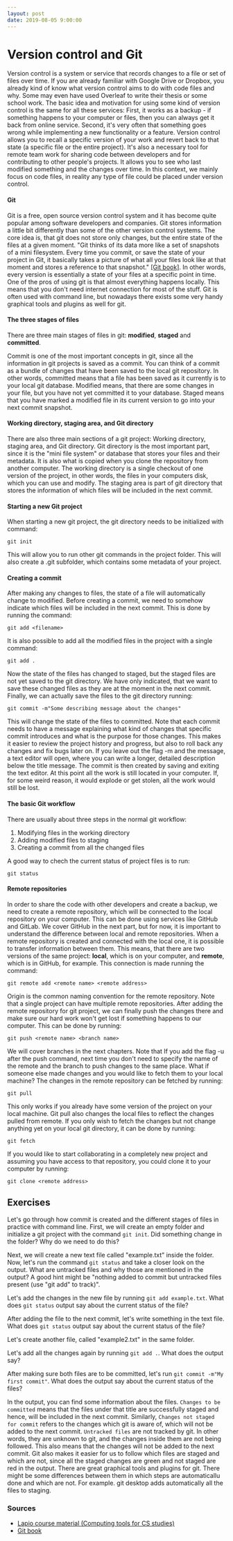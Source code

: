 ```yaml
---
layout: post
date: 2019-08-05 9:00:00
---
```


# Version control and Git

Version control is a system or service that records changes to a file or set of files over time. If you are already familiar with Google Drive or Dropbox, you already kind of know what version control aims to do with code files and why. Some may even have used Overleaf to write their thesis or some school work. The basic idea and motivation for using some kind of version control is the same for all these services: First, it works as a backup - if something happens to your computer or files, then you can always get it back from online service. Second, it's very often that something goes wrong while implementing a new functionality or a feature. Version control allows you to recall a specific version of your work and revert back to that state (a specific file or the entire project). It's also a necessary tool for remote team work for sharing code between developers and for contributing to other people's projects. It allows you to see who last modified something and the changes over time. In this context, we mainly focus on code files, in reality any type of file could be placed under version control.

#### Git

Git is a free, open source version control system and it has become quite popular among software developers and companies. Git stores information a little bit differently than some of the other version control systems. The core idea is, that git does not store only changes, but the entire state of the files at a given moment. "Git thinks of its data more like a set of snapshots of a mini filesystem. Every time you commit, or save the state of your project in Git, it basically takes a picture of what all your files look like at that moment and stores a reference to that snapshot." [[Git book]](https://git-scm.com/book). In other words, every version is essentially a state of your files at a specific point in time. One of the pros of using git is that almost everything happens locally. This means that you don't need internet connection for most of the stuff. Git is often used with command line, but nowadays there exists some very handy graphical tools and plugins as well for git.

#### The three stages of files

There are three main stages of files in git: **modified**, **staged** and **committed**.

Commit is one of the most important concepts in git, since all the information in git projects is saved as a commit. You can think of a commit as a bundle of changes that have been saved to the local git repository. In other words, committed means that a file has been saved as it currently is to your local git database.
Modified means, that there are some changes in your file, but you have not yet committed it to your database.
Staged means that you have marked a modified file in its current version to go into your next commit snapshot.

#### Working directory, staging area, and Git directory

There are also three main sections of a git project: Working directory, staging area, and Git directory. Git directory is the most important part, since it is the "mini file system" or database that stores your files and their metadata. It is also what is copied when you clone the repository from another computer. The working directory is a single checkout of one version of the project, in other words, the files in your computers disk, which you can use and modify. The staging area is part of git directory that stores the information of which files will be included in the next commit.

#### Starting a new Git project

When starting a new git project, the git directory needs to be initialized with command:

```
git init
```

This will allow you to run other git commands in the project folder. This will also create a .git subfolder, which contains some metadata of your project.

#### Creating a commit

After making any changes to files, the state of a file will automatically change to modified. Before creating a commit, we need to somehow indicate which files will be included in the next commit. This is done by running the command:

```
git add <filename>
```

It is also possible to add all the modified files in the project with a single command:

```
git add .
```

Now the state of the files has changed to staged, but the staged files are not yet saved to the git directory. We have only indicated, that we want to save these changed files as they are at the moment in the next commit. Finally, we can actually save the files to the git directory running:

```
git commit -m"Some describing message about the changes"
```

This will change the state of the files to committed. Note that each commit needs to have a message explaining what kind of changes that specific commit introduces and what is the purpose for those changes. This makes it easier to review the project history and progress, but also to roll back any changes and fix bugs later on. If you leave out the flag -m and the message, a text editor will open, where you can write a longer, detailed description below the title message. The commit is then created by saving and exiting the text editor. At this point all the work is still located in your computer. If, for some weird reason, it would explode or get stolen, all the work would still be lost.

#### The basic Git workflow

There are usually about three steps in the normal git workflow:

1. Modifying files in the working directory
2. Adding modified files to staging
3. Creating a commit from all the changed files

A good way to chech the current status of project files is to run:

```
git status
```

#### Remote repositories

In order to share the code with other developers and create a backup, we need to create a remote repository, which will be connected to the local repository on your computer. This can be done using services like GitHub and GitLab. We cover GitHub in the next part, but for now, it is important to understand the difference between local and remote repositories. When a remote repository is created and connected with the local one, it is possible to transfer information between them. This means, that there are two versions of the same project: **local**, which is on your computer, and **remote**, which is in GitHub, for example. This connection is made running the command:

```
git remote add <remote name> <remote address>
```

Origin is the common naming convention for the remote repository. Note that a single project can have multiple remote repositories. After adding the remote repository for git project, we can finally push the changes there and make sure our hard work won't get lost if something happens to our computer. This can be done by running:

```
git push <remote name> <branch name>
```

We will cover branches in the next chapters. Note that If you add the flag -u after the push command, next time you don't need to specify the name of the remote and the branch to push changes to the same place. What if someone else made changes and you would like to fetch them to your local machine? The changes in the remote repository can be fetched by running:

```
git pull
```

This only works if you already have some version of the project on your local machine. Git pull also changes the local files to reflect the changes pulled from remote. If you only wish to fetch the changes but not change anything yet on your local git directory, it can be done by running:

```
git fetch
```

If you would like to start collaborating in a completely new project and assuming you have access to that repository, you could clone it to your computer by running:

```
git clone <remote address>
```

## Exercises

Let's go through how commit is created and the different stages of files in practice with command line. First, we will create an empty folder and initialize a git project with the command `git init`. Did something change in the folder? Why do we need to do this?

Next, we will create a new text file called "example.txt" inside the folder. Now, let's run the command `git status` and take a closer look on the output.
What are untracked files and why those are mentioned in the output? A good hint might be "nothing added to commit but untracked files present (use "git add" to track)".

Let's add the changes in the new file by running `git add example.txt`. What does `git status` output say about the current status of the file?

After adding the file to the next commit, let's write something in the text file. What does `git status` output say about the current status of the file?

Let's create another file, called "example2.txt" in the same folder.

Let's add all the changes again by running `git add .`. What does the output say?

After making sure both files are to be committed, let's run `git commit -m"My first commit"`. What does the output say about the current status of the files?

In the output, you can find some information about the files. `Changes to be committed` means that the files under that title are successfully staged and hence, will be included in the next commit. Similarly, `Changes not staged for commit` refers to the changes which git is aware of, which will not be added to the next commit. `Untracked files` are not tracked by git. In other words, they are unknown to git, and the changes inside them are not being followed. This also means that the changes will not be added to the next commit. Git also makes it easier for us to follow which files are staged and which are not, since all the staged changes are green and not staged are red in the output. There are great graphical tools and plugins for git. There might be some differences between them in which steps are automaticallu done and which are not. For example. git desktop adds automatically all the files to staging.

### Sources

- [Lapio course material (Computing tools for CS studies)](https://tkt-lapio.github.io/en/)
- [Git book](https://git-scm.com/book/en/v1/Getting-Started-Git-Basics)
